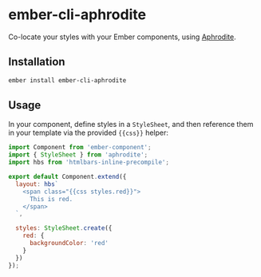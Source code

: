 # ember-cli-aphrodite

Co-locate your styles with your Ember components, using [Aphrodite](https://github.com/Khan/aphrodite).

## Installation

```sh
ember install ember-cli-aphrodite
```

## Usage

In your component, define styles in a `StyleSheet`, and then reference them in your template via the provided `{{css}}` helper:

```js
import Component from 'ember-component';
import { StyleSheet } from 'aphrodite';
import hbs from 'htmlbars-inline-precompile';

export default Component.extend({
  layout: hbs`
    <span class="{{css styles.red}}">
      This is red.
    </span>
  `,

  styles: StyleSheet.create({
    red: {
      backgroundColor: 'red'
    }
  })
});
```
